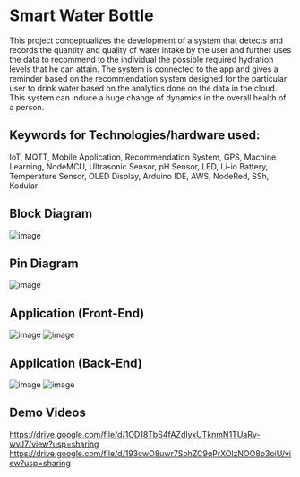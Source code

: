 # Smart Water Bottle
This project conceptualizes the development of a system that detects and records the quantity and quality of water intake by the user and further uses the data to recommend to the individual the possible required hydration levels that he can attain. The system is connected to the app and gives a reminder based on the recommendation system designed for the particular user to drink water based on the analytics done on the data in the cloud. This system can induce a huge change of dynamics in the overall health of a person.

## Keywords for Technologies/hardware used:
IoT, MQTT, Mobile Application, Recommendation System, GPS, Machine Learning, NodeMCU, Ultrasonic Sensor, pH Sensor, LED, Li-io Battery, Temperature Sensor, OLED Display, Arduino IDE, AWS, NodeRed, SSh, Kodular

## Block Diagram
![image](https://github.com/ishassharma/Smart-Water-Bottle-/assets/75325587/280c186c-b995-41ef-b207-b8a772cca32f)

## Pin Diagram
![image](https://github.com/ishassharma/Smart-Water-Bottle-/assets/75325587/68f870f6-5c93-41c7-bea7-8fd0eb6acef0)

## Application (Front-End)
![image](https://github.com/ishassharma/Smart-Water-Bottle-/assets/75325587/ae51e329-2665-4704-8057-41748b61cee2)
![image](https://github.com/ishassharma/Smart-Water-Bottle-/assets/75325587/7859fba6-fe27-479f-99a6-c340faf5b851)

## Application (Back-End)
![image](https://github.com/ishassharma/Smart-Water-Bottle-/assets/75325587/74b0c90c-c515-4b4e-80c4-6d496ddfbd46)
![image](https://github.com/ishassharma/Smart-Water-Bottle-/assets/75325587/fab29898-2249-42ec-abe7-00c102f07f64)

## Demo Videos
https://drive.google.com/file/d/1OD18TbS4fAZdlyxUTknmN1TUaRv-wvJ7/view?usp=sharing
https://drive.google.com/file/d/193cwO8uwr7SohZC9qPrXOlzNOO8o3oiU/view?usp=sharing



